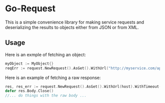 # Go-Request

This is a simple convenience library for making service requests and deserializing the results to objects either from JSON or from XML.

## Usage

Here is an exmple of fetching an object:

```go
myObject := MyObject{}
reqErr := request.NewRequest().AsGet().WithUrl("http://myservice.com/api/foo").FetchJsonToObject(&myObject)
```

Here is an example of fetching a raw response:

```go
res, res_err := request.NewRequest().AsGet().WithUrl(host).WithTimeout(5000).FetchRawResponse()
defer res.Body.Close()
//... do things with the raw body ...
```
